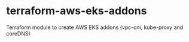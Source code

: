 # terraform-aws-eks-addons
Terraform module to create AWS EKS addons (vpc-cni, kube-proxy and coreDNS)
